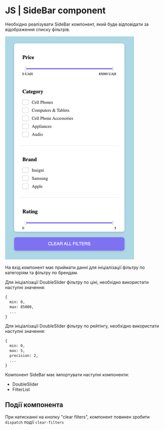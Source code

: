 # JS | SideBar component

Необхідно реалізувати SideBar компонент,
який буде відповідати за відображення списку фільтрів.

![preview](../preview.png)

На вхід компонент має приймати данні для ініціалізації фільтру по
категоріям та фільтру по брендам.

Для ініціалізації DoubleSlider фільтру по ціні, необхідно використати
наступні значення:
```
{
  min: 0,
  max: 85000,
  ...
}
```

Для ініціалізації DoubleSlider фільтру по рейтінгу, необхідно використати
наступні значення:
```
{
  min: 0,
  max: 5,
  precision: 2,
  ...
}
```

Компонент SideBar має імпортувати наступні компоненти:

* DoubleSlider
* FilterList

## Події компонента

При натисканні на кнопку "clear filters", компонент повинен зробити `dispatch` події `clear-filters`
